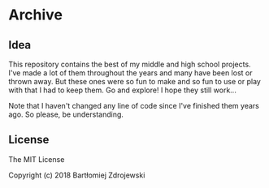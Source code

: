 # Archive

## Idea

This repository contains the best of my middle and high school projects. I've made a lot of them throughout the years and many have been lost or thrown away. But these ones were so fun to make and so fun to use or play with that I had to keep them. Go and explore! I hope they still work...

Note that I haven't changed any line of code since I've finished them years ago. So please, be understanding.

## License

The MIT License

Copyright (c) 2018 Bartłomiej Zdrojewski

